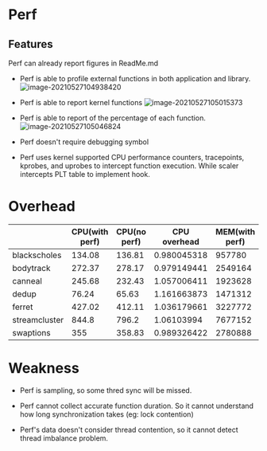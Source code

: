 # Perf

## Features

Perf can already report figures in ReadMe.md

- Perf is able to profile external functions in both application and library.
  ![image-20210527104938420](https://user-images.githubusercontent.com/19838874/148664064-17b1f2d3-f893-4db8-8149-a444f2328cf4.png)

- Perf is able to report kernel functions
  ![image-20210527105015373](https://user-images.githubusercontent.com/19838874/148664071-b8b5fedf-ad13-4bce-9b9c-f1fba0d23ae4.png)

- Perf is able to report of the percentage of each function.
  ![image-20210527105046824](https://user-images.githubusercontent.com/19838874/148664078-3917725f-2fd3-4c6c-81ed-4fabd7942e46.png)
- Perf doesn't require debugging symbol
- Perf uses kernel supported CPU performance counters, tracepoints, kprobes, and uprobes to intercept function execution. While scaler intercepts PLT table to implement hook. 

# Overhead

|               | CPU(with perf) | CPU(no perf) | CPU overhead | MEM(with perf) | MEM(no perf) | MEM overhead |
| ------------- | -------------- | ------------ | ------------ | -------------- | ------------ | ------------ |
| blackscholes  | 134.08         | 136.81       | 0.980045318  | 957780         | 628020       | 1.525078819  |
| bodytrack     | 272.37         | 278.17       | 0.979149441  | 2549164        | 33624        | 75.81382346  |
| canneal       | 245.68         | 232.43       | 1.057006411  | 1923628        | 872484       | 2.204771663  |
| dedup         | 76.24          | 65.63        | 1.161663873  | 1471312        | 1436496      | 1.024236754  |
| ferret        | 427.02         | 412.11       | 1.036179661  | 3227772        | 120816       | 26.71642829  |
| streamcluster | 844.8          | 796.2        | 1.06103994   | 7677152        | 112848       | 68.03090883  |
| swaptions     | 355            | 358.83       | 0.989326422  | 2780888        | 8048         | 345.5377734  |

# Weakness

- Perf is sampling, so some thred sync will be missed.

- Perf cannot collect accurate function duration. So it cannot understand how long synchronization takes (eg: lock contention)
- Perf's data doesn't consider thread contention, so it cannot detect thread imbalance problem.

